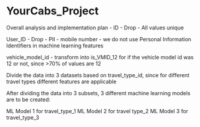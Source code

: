 # YourCabs_Project

Overall analysis and implementation plan -
ID - Drop - All values unique

User_ID - Drop - PII - mobile number - we do not use Personal Information Identifiers in machine learning features

vehicle_model_id - transform into is_VMID_12 for if the vehicle model id was 12 or not, since >70% of values are 12

Divide the data into 3 datasets based on travel_type_id, since for different travel types different features are applicable

After dividing the data into 3 subsets, 3 different machine learning models are to be created:

ML Model 1 for travel_type_1
ML Model 2 for travel type_2
ML Model 3 for travel_type_3
